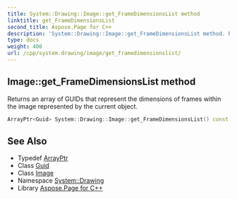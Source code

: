 ```yaml
---
title: System::Drawing::Image::get_FrameDimensionsList method
linktitle: get_FrameDimensionsList
second_title: Aspose.Page for C++
description: 'System::Drawing::Image::get_FrameDimensionsList method. Returns an array of GUIDs that represent the dimensions of frames within the image represented by the current object in C++.'
type: docs
weight: 400
url: /cpp/system.drawing/image/get_framedimensionslist/
---
```

## Image::get_FrameDimensionsList method


Returns an array of GUIDs that represent the dimensions of frames within the image represented by the current object.

```cpp
ArrayPtr<Guid> System::Drawing::Image::get_FrameDimensionsList() const
```

## See Also

* Typedef [ArrayPtr](../../../system/arrayptr/)
* Class [Guid](../../../system/guid/)
* Class [Image](../)
* Namespace [System::Drawing](../../)
* Library [Aspose.Page for C++](../../../)
